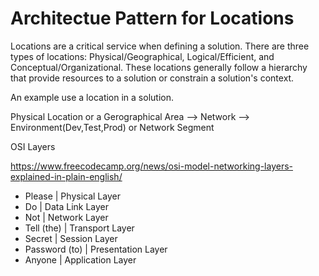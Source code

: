# Architectue Pattern for Locations

Locations are a critical service when defining a solution. There are three types of locations: Physical/Geographical, 
Logical/Efficient, and Conceptual/Organizational.  These locations generally follow a hierarchy that provide resources 
to a solution or constrain a solution's context.

An example use a location in a solution.

Physical Location or a Gerographical Area --> Network --> Environment(Dev,Test,Prod) or Network Segment

OSI Layers

https://www.freecodecamp.org/news/osi-model-networking-layers-explained-in-plain-english/

- Please | Physical Layer
- Do | Data Link Layer
- Not | Network Layer
- Tell (the) | Transport Layer
- Secret | Session Layer
- Password (to) | Presentation Layer
- Anyone | Application Layer

